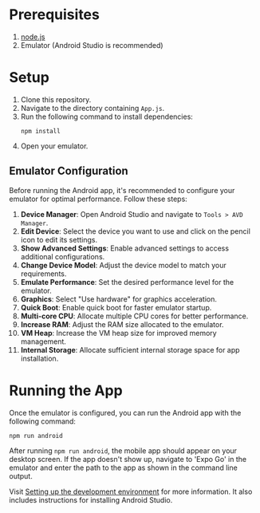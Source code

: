 # Prerequisites
1. [node.js](https://nodejs.org/)
2. Emulator (Android Studio is recommended)

# Setup
1. Clone this repository.
2. Navigate to the directory containing `App.js`.
3. Run the following command to install dependencies:
    ```
    npm install
    ```
4. Open your emulator.

## Emulator Configuration
Before running the Android app, it's recommended to configure your emulator for optimal performance. Follow these steps:

1. **Device Manager**: Open Android Studio and navigate to `Tools > AVD Manager`.
2. **Edit Device**: Select the device you want to use and click on the pencil icon to edit its settings.
3. **Show Advanced Settings**: Enable advanced settings to access additional configurations.
4. **Change Device Model**: Adjust the device model to match your requirements.
5. **Emulate Performance**: Set the desired performance level for the emulator.
6. **Graphics**: Select "Use hardware" for graphics acceleration.
7. **Quick Boot**: Enable quick boot for faster emulator startup.
8. **Multi-core CPU**: Allocate multiple CPU cores for better performance.
9. **Increase RAM**: Adjust the RAM size allocated to the emulator.
10. **VM Heap**: Increase the VM heap size for improved memory management.
11. **Internal Storage**: Allocate sufficient internal storage space for app installation.

# Running the App
Once the emulator is configured, you can run the Android app with the following command:
   ```
   npm run android
   ```


After running `npm run android`, the mobile app should appear on your desktop screen. If the app doesn't show up, navigate to 'Expo Go' in the emulator and enter the path to the app as shown in the command line output.

Visit [Setting up the development environment](https://reactnative.dev/docs/environment-setup) for more information.
It also includes instructions for installing Android Studio.
